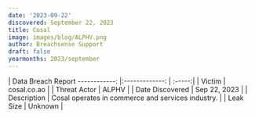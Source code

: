 ```yaml
---
date: '2023-09-22'
discovered: September 22, 2023
title: Cosal
image: images/blog/ALPHV.png
author: Breachsense Support
draft: false
yearmonths: 2023/september
---
```



| Data Breach Report
------------:     |:-------------:    | :-----:|
| Victim      | cosal.co.ao      | 
| Threat Actor      | ALPHV      | 
| Date Discovered      | Sep 22, 2023      | 
| Description      | Cosal operates in commerce and services industry.      | 
| Leak Size      | Unknown      | 

